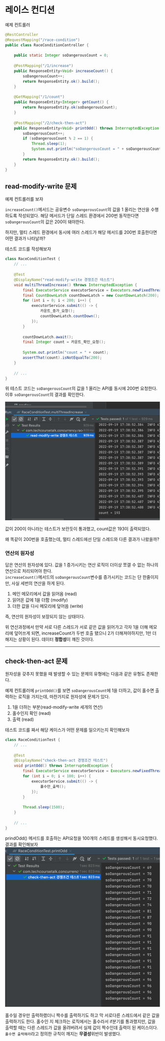 # 레이스 컨디션

예제 컨트롤러
```java
@RestController
@RequestMapping("/race-condition")
public class RaceConditionController {

    public static Integer soDangerousCount = 0;

    @PostMapping("/1/increase")
    public ResponseEntity<Void> increaseCount() {
        soDangerousCount++;
        return ResponseEntity.ok().build();
    }

    @GetMapping("/1/count")
    public ResponseEntity<Integer> getCount() {
        return ResponseEntity.ok(soDangerousCount);
    }

    @PostMapping("/2/check-then-act")
    public ResponseEntity<Void> printOdd() throws InterruptedException {
        soDangerousCount++;
        if (soDangerousCount % 2 == 1) {
            Thread.sleep(1);
            System.out.println("soDangerousCount = " + soDangerousCount);
        }
        return ResponseEntity.ok().build();
    }
}
```

## read-modify-write 문제
예제 컨트롤러를 보자

`increaseCount()`메서드는 공유변수 `soDangerousCount`의 값을 1 올리는 연산을 수행하도록 작성되었다.
해당 메서드가 단일 스레드 환경에서 200번 동작한다면 `soDangerousCount`의 값은 200이 돼야한다.

하지만, 멀티 스레드 환경에서 동시에 여러 스레드가 해당 메서드를 200번 호출한다면 어떤 결과가 나타날까?

테스트 코드를 작성해보자
```java
class RaceConditionTest {
    // ...
    
    @Test
    @DisplayName("read-modify-write 경쟁조건 테스트")
    void multiThreadIncrease() throws InterruptedException {
        final ExecutorService executorService = Executors.newFixedThreadPool(200);
        final CountDownLatch countDownLatch = new CountDownLatch(200);
        for (int i = 0; i < 200; i++) {
            executorService.submit(() -> {
                카운트_증가_요청();
                countDownLatch.countDown();
            });
        }

        countDownLatch.await();
        final Integer count = 카운트_확인_요청();

        System.out.println("count = " + count);
        assertThat(count).isNotEqualTo(200);
    }
    
    // ...
}
```
위 테스트 코드는 `soDangerousCount`의 값을 1 올리는 API를 동시에 200번 요청한다.
이후 `soDangerousCount`의 결과를 확인한다.

![race-condition-result-1.png](image/race-condition-result-1.png)

값이 200이 아니라는 테스트가 보란듯이 통과했고, count값은 193이 출력되었다.

왜 똑같이 200번을 호출했는데, 멀티 스레드에선 단일 스레드와 다른 결과가 나왔을까?

### 연산의 원자성
답은 연산의 원자성에 있다. 값을 1 증가시키는 연산 로직이 더이상 쪼갤 수 없는 하나의 연산으로 처리되어야 한다.  
`increaseCount()`메서드의 `soDangerousCount`변수를 증가시키는 코드는 단 한줄이지만, 사실 세번의 연산을 하게 된다.

1. 메인 메모리에서 값을 읽어옴 (read)
2. 읽어온 값에 1을 더함 (modify)
3. 더한 값을 다시 메모리에 덮어씀 (write)

즉, 연산의 원자성이 보장되지 않는 상태이다.

위 연산과정에서 만약 서로 다른 스레드가 서로 같은 값을 읽어가고 각자 1을 더해 메모리에 덮어쓰게 되면,
increaseCount가 두번 호출 됐으니 2가 더해져야하지만, 1만 더해지는 상황이 된다.
데이터 **정합성**이 꺠진 것이다.

---

## check-then-act 문제
원자성을 갖추지 못했을 때 발생할 수 있는 문제의 유형에는 다음과 같은 유형도 존재한다.

예제 컨트롤러에 `printOdd()`를 보면 `soDangerousCount`에 1을 더하고,
값이 홀수면 출력하는 로직을 가지는데, 마찬가지로 원자성에 문제가 있다.

1. 1을 더하는 부분(read-modify-write 세개의 연산)
2. 홀수인지 확인 (read)
3. 출력 (read)

테스트 코드를 짜서 해당 케이스가 어떤 문제를 일으키는지 확인해보자

```java
class RaceConditionTest {
    // ...
    
    @Test
    @DisplayName("check-then-act 경쟁조건 테스트") 
    void printOdd() throws InterruptedException {
        final ExecutorService executorService = Executors.newFixedThreadPool(100);
        for (int i = 0; i < 100; i++) {
            executorService.submit(() -> {
                홀수만_출력();
            });
        }

        Thread.sleep(1500);
    }
    
    // ...
}
```

prindOdd() 메서드를 호출하는 API요청을 100개의 스레드를 생성해서 동시요청했다.
결과를 확인해보자
![race-condition-result-2.png](image/race-condition-result-2.png)

홀수일 경우만 출력하랬더니 짝수를 출력하기도 하고 막 서로다른 스레드에서 같은 값을 출력하기도 한다.
홀수인 지 체크하는 로직에서는 홀수라서 if분기를 통과했지만,
값을 출력할 때는 다른 스레드가 값을 올려버려서 실제 값이 짝수인데 출력이 된 케이스이다.
`홀수면 출력해라`라고 정의한 규칙이 깨지는 **무결성**위반이 발생했다.
